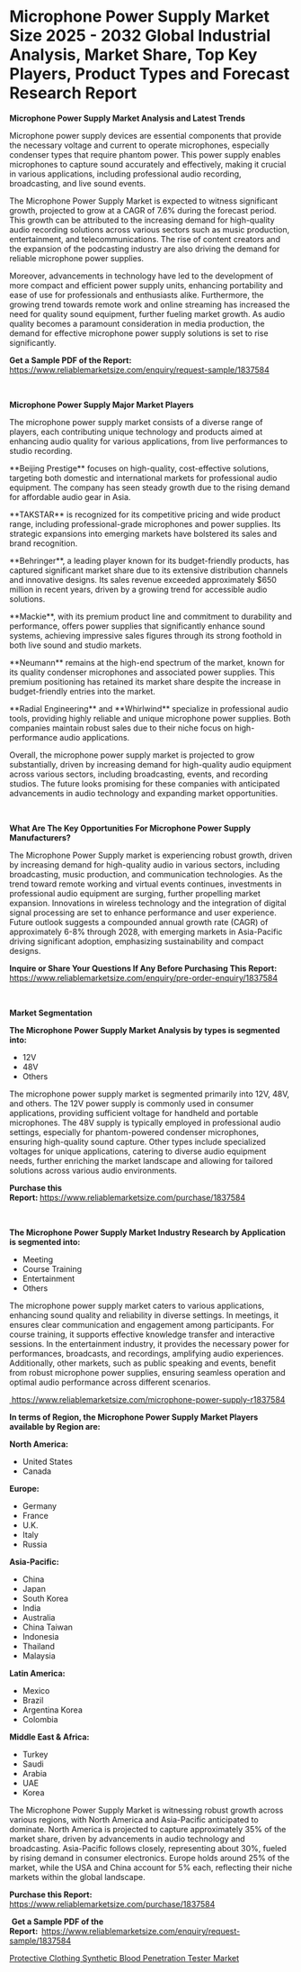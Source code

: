 <p><h1>Microphone Power Supply Market Size 2025 - 2032 Global Industrial Analysis, Market Share, Top Key Players, Product Types and Forecast Research Report</h1></p><p><strong>Microphone Power Supply Market Analysis and Latest Trends</strong></p>
<p><p>Microphone power supply devices are essential components that provide the necessary voltage and current to operate microphones, especially condenser types that require phantom power. This power supply enables microphones to capture sound accurately and effectively, making it crucial in various applications, including professional audio recording, broadcasting, and live sound events.</p><p>The Microphone Power Supply Market is expected to witness significant growth, projected to grow at a CAGR of 7.6% during the forecast period. This growth can be attributed to the increasing demand for high-quality audio recording solutions across various sectors such as music production, entertainment, and telecommunications. The rise of content creators and the expansion of the podcasting industry are also driving the demand for reliable microphone power supplies.</p><p>Moreover, advancements in technology have led to the development of more compact and efficient power supply units, enhancing portability and ease of use for professionals and enthusiasts alike. Furthermore, the growing trend towards remote work and online streaming has increased the need for quality sound equipment, further fueling market growth. As audio quality becomes a paramount consideration in media production, the demand for effective microphone power supply solutions is set to rise significantly.</p></p>
<p><strong>Get a Sample PDF of the Report:&nbsp;</strong> <a href="https://www.reliablemarketsize.com/enquiry/request-sample/1837584?utm_campaign=2283&utm_medium=2&utm_source=Github&utm_content=ia&utm_term=22022025&utm_id=microphone-power-supply">https://www.reliablemarketsize.com/enquiry/request-sample/1837584</a></p>
<p>&nbsp;</p>
<p><strong>Microphone Power Supply Major Market Players</strong></p>
<p><p>The microphone power supply market consists of a diverse range of players, each contributing unique technology and products aimed at enhancing audio quality for various applications, from live performances to studio recording.</p><p>**Beijing Prestige** focuses on high-quality, cost-effective solutions, targeting both domestic and international markets for professional audio equipment. The company has seen steady growth due to the rising demand for affordable audio gear in Asia.</p><p>**TAKSTAR** is recognized for its competitive pricing and wide product range, including professional-grade microphones and power supplies. Its strategic expansions into emerging markets have bolstered its sales and brand recognition.</p><p>**Behringer**, a leading player known for its budget-friendly products, has captured significant market share due to its extensive distribution channels and innovative designs. Its sales revenue exceeded approximately $650 million in recent years, driven by a growing trend for accessible audio solutions.</p><p>**Mackie**, with its premium product line and commitment to durability and performance, offers power supplies that significantly enhance sound systems, achieving impressive sales figures through its strong foothold in both live sound and studio markets.</p><p>**Neumann** remains at the high-end spectrum of the market, known for its quality condenser microphones and associated power supplies. This premium positioning has retained its market share despite the increase in budget-friendly entries into the market. </p><p>**Radial Engineering** and **Whirlwind** specialize in professional audio tools, providing highly reliable and unique microphone power supplies. Both companies maintain robust sales due to their niche focus on high-performance audio applications.</p><p>Overall, the microphone power supply market is projected to grow substantially, driven by increasing demand for high-quality audio equipment across various sectors, including broadcasting, events, and recording studios. The future looks promising for these companies with anticipated advancements in audio technology and expanding market opportunities.</p></p>
<p>&nbsp;</p>
<p><strong>What Are The Key Opportunities For Microphone Power Supply Manufacturers?</strong></p>
<p><p>The Microphone Power Supply market is experiencing robust growth, driven by increasing demand for high-quality audio in various sectors, including broadcasting, music production, and communication technologies. As the trend toward remote working and virtual events continues, investments in professional audio equipment are surging, further propelling market expansion. Innovations in wireless technology and the integration of digital signal processing are set to enhance performance and user experience. Future outlook suggests a compounded annual growth rate (CAGR) of approximately 6-8% through 2028, with emerging markets in Asia-Pacific driving significant adoption, emphasizing sustainability and compact designs.</p></p>
<p><strong>Inquire or Share Your Questions If Any Before Purchasing This Report:</strong> <a href="https://www.reliablemarketsize.com/enquiry/pre-order-enquiry/1837584?utm_campaign=2283&utm_medium=2&utm_source=Github&utm_content=ia&utm_term=22022025&utm_id=microphone-power-supply">https://www.reliablemarketsize.com/enquiry/pre-order-enquiry/1837584</a></p>
<p>&nbsp;</p>
<p><strong>Market Segmentation</strong></p>
<p><strong>The Microphone Power Supply Market Analysis by types is segmented into:</strong></p>
<p><ul><li>12V</li><li>48V</li><li>Others</li></ul></p>
<p><p>The microphone power supply market is segmented primarily into 12V, 48V, and others. The 12V power supply is commonly used in consumer applications, providing sufficient voltage for handheld and portable microphones. The 48V supply is typically employed in professional audio settings, especially for phantom-powered condenser microphones, ensuring high-quality sound capture. Other types include specialized voltages for unique applications, catering to diverse audio equipment needs, further enriching the market landscape and allowing for tailored solutions across various audio environments.</p></p>
<p><strong>Purchase this Report:&nbsp;</strong><a href="https://www.reliablemarketsize.com/purchase/1837584?utm_campaign=2283&utm_medium=2&utm_source=Github&utm_content=ia&utm_term=22022025&utm_id=microphone-power-supply">https://www.reliablemarketsize.com/purchase/1837584</a></p>
<p>&nbsp;</p>
<p><strong>The Microphone Power Supply Market Industry Research by Application is segmented into:</strong></p>
<p><ul><li>Meeting</li><li>Course Training</li><li>Entertainment</li><li>Others</li></ul></p>
<p><p>The microphone power supply market caters to various applications, enhancing sound quality and reliability in diverse settings. In meetings, it ensures clear communication and engagement among participants. For course training, it supports effective knowledge transfer and interactive sessions. In the entertainment industry, it provides the necessary power for performances, broadcasts, and recordings, amplifying audio experiences. Additionally, other markets, such as public speaking and events, benefit from robust microphone power supplies, ensuring seamless operation and optimal audio performance across different scenarios.</p></p>
<p><a href="https://www.reliablemarketsize.com/microphone-power-supply-r1837584?utm_campaign=2283&utm_medium=2&utm_source=Github&utm_content=ia&utm_term=22022025&utm_id=microphone-power-supply">&nbsp;https://www.reliablemarketsize.com/microphone-power-supply-r1837584</a></p>
<p><strong>In terms of Region, the Microphone Power Supply Market Players available by Region are:</strong></p>
<p>
    <p> <strong> North America: </strong>
        <ul>
            <li>United States</li>
            <li>Canada</li>
        </ul>
        </p> 
    <p> <strong> Europe: </strong>
        <ul>
            <li>Germany</li>
            <li>France</li>
            <li>U.K.</li>
            <li>Italy</li>
            <li>Russia</li>
        </ul>
        </p> 
    <p> <strong> Asia-Pacific: </strong>
        <ul>
            <li>China</li>
            <li>Japan</li>
            <li>South Korea</li>
            <li>India</li>
            <li>Australia</li>
            <li>China Taiwan</li>
            <li>Indonesia</li>
            <li>Thailand</li>
            <li>Malaysia</li>
        </ul>
        </p> 
    <p> <strong> Latin America: </strong>
        <ul>
            <li>Mexico</li>
            <li>Brazil</li>
            <li>Argentina Korea</li>
            <li>Colombia</li>
        </ul>
        </p> 
    <p> <strong> Middle East & Africa: </strong>
        <ul>
            <li>Turkey</li>
            <li>Saudi</li>
            <li>Arabia</li>
            <li>UAE</li>
            <li>Korea</li>
        </ul>
    </p>
    </p>
<p><p>The Microphone Power Supply Market is witnessing robust growth across various regions, with North America and Asia-Pacific anticipated to dominate. North America is projected to capture approximately 35% of the market share, driven by advancements in audio technology and broadcasting. Asia-Pacific follows closely, representing about 30%, fueled by rising demand in consumer electronics. Europe holds around 25% of the market, while the USA and China account for 5% each, reflecting their niche markets within the global landscape.</p></p>
<p><strong>Purchase this Report: </strong><a href="https://www.reliablemarketsize.com/purchase/1837584?utm_campaign=2283&utm_medium=2&utm_source=Github&utm_content=ia&utm_term=22022025&utm_id=microphone-power-supply">https://www.reliablemarketsize.com/purchase/1837584</a></p>
<p>&nbsp;<strong>Get a Sample PDF of the Report:&nbsp;&nbsp;</strong><a href="https://www.reliablemarketsize.com/enquiry/request-sample/1837584?utm_campaign=2283&utm_medium=2&utm_source=Github&utm_content=ia&utm_term=22022025&utm_id=microphone-power-supply">https://www.reliablemarketsize.com/enquiry/request-sample/1837584</a></p>
<p><strong></strong></p>
<p><p><a href="https://github.com/bornergabrielle89/Market-Research-Report-List-1/blob/main/protective-clothing-synthetic-blood-penetration-tester-market.md?utm_campaign=2283&utm_medium=2&utm_source=Github&utm_content=ia&utm_term=22022025&utm_id=microphone-power-supply">Protective Clothing Synthetic Blood Penetration Tester Market</a></p></p>